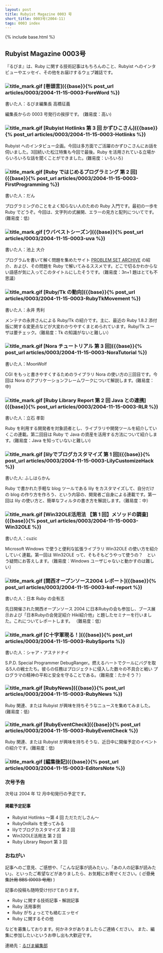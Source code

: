 ```yaml
---
layout: post
title: Rubyist Magazine 0003 号
short_title: 0003号(2004-11)
tags: 0003 index
---
```

{% include base.html %}


## Rubyist Magazine 0003号

『るびま』は、Ruby に関する技術記事はもちろんのこと、Rubyist へのインタビューやエッセイ、その他をお届けするウェブ雑誌です。

### ![title_mark.gif]({{base}}{{site.baseurl}}/images/title_mark.gif) [巻頭言]({{base}}{% post_url articles/0003/2004-11-15-0003-ForeWord %})

書いた人：るびま編集長 高橋征義

編集長からの 0003 号発行の挨拶です。 (難易度：高い)

### ![title_mark.gif]({{base}}{{site.baseurl}}/images/title_mark.gif) [Rubyist Hotlinks 第 3 回 かずひこさん]({{base}}{% post_url articles/0003/2004-11-15-0003-Hotlinks %})

Rubyist へのインタビュー企画。今回は多方面でご活躍のかずひこさんにお話を伺いました。3回続いた松江特集も今回で最後。Ruby を活用されている立場からいろいろな話を聞くことができました。(難易度：いろいろ) 

### ![title_mark.gif]({{base}}{{site.baseurl}}/images/title_mark.gif) [Ruby ではじめるプログラミング 第 2 回]({{base}}{% post_url articles/0003/2004-11-15-0003-FirstProgramming %})

書いた人：だん

プログラミングのことをよく知らない人のための Ruby 入門です。最初の一歩を Ruby でどうぞ。今回は、文字列の式展開、エラーの見方と配列についてです。(難易度：低) 

### ![title_mark.gif]({{base}}{{site.baseurl}}/images/title_mark.gif) [ウバベストシーズン]({{base}}{% post_url articles/0003/2004-11-15-0003-uva %})

書いた人：池上 大介

プログラムを書いて解く問題を集めたサイト [PROBLEM SET ARCHIVE](http://acm.uva.es/problemset/) の紹介、および、その問題を Ruby で解いてみるススメです。どこで切るかわからない語感が気に入ってこのタイトルにしたそうです。（難易度：3n+1 題はとても不思議）

### ![title_mark.gif]({{base}}{{site.baseurl}}/images/title_mark.gif) [Ruby/Tk の動向]({{base}}{% post_url articles/0003/2004-11-15-0003-RubyTkMovement %})

書いた人：永井 秀利

メンテナの永井さんによる Ruby/Tk の紹介です。主に、最近の Ruby 1.8.2 添付版に関する変更点などが大変わかりやすくまとめられています。Ruby/Tk ユーザは要チェック。（難易度：Tk の知識がないと難しい）

### ![title_mark.gif]({{base}}{{site.baseurl}}/images/title_mark.gif) [Nora チュートリアル 第 3 回]({{base}}{% post_url articles/0003/2004-11-15-0003-NoraTutorial %})

書いた人：MoonWolf

CGI をもっと書きやすくするためのライブラリ Nora の使い方の三回目です。今回は Nora のアプリケーションフレームワークについて解説します。(難易度：中) 

### ![title_mark.gif]({{base}}{{site.baseurl}}/images/title_mark.gif) [Ruby Library Report 第 2 回 Java との連携]({{base}}{% post_url articles/0003/2004-11-15-0003-RLR %})

書いた人：立石 孝彰

Ruby を利用する開発者を対象読者とし、ライブラリや開発ツールを紹介していくこの連載。第二回目は Ruby で Java の資産を活用する方法について紹介します。(難易度：Java を知っていないと難しい) 

### ![title_mark.gif]({{base}}{{site.baseurl}}/images/title_mark.gif) [lilyでブログカスタマイズ 第 1 回]({{base}}{% post_url articles/0003/2004-11-15-0003-LilyCustomizeHack %})

書いた人: ふしはらかん

Ruby で書かれた手軽な blog ツールである lily をカスタマイズして、自分だけの blog の作り方を作ろう、という内容の、開発者ご自身による連載です。第一回は lily の使い方と、簡単なフィルタの書き方を解説します。（難易度：中）

### ![title_mark.gif]({{base}}{{site.baseurl}}/images/title_mark.gif) [Win32OLE活用法 【第 1 回】メソッドの調査]({{base}}{% post_url articles/0003/2004-11-15-0003-Win32OLE %})

書いた人：cuzic 

Microsoft Windows で使うと便利な拡張ライブラリ Win32OLE の使い方を紹介していく連載。第一回は Win32OLE って、そもそもどうやって使うの？　という疑問にお答えします。（難易度：Windows ユーザじゃないと動かすのは難しい）

### ![title_mark.gif]({{base}}{{site.baseurl}}/images/title_mark.gif) [関西オープンソース2004 レポート]({{base}}{% post_url articles/0003/2004-11-15-0003-kof-report %})

書いた人：日本 Ruby の会有志

先日開催された関西オープンソース 2004 に日本Rubyの会も参加し、ブース展示および「日本Rubyの会発足紹介 Hiki紹介他」と題したセミナーを行いました。これについてレポートします。 （難易度：低）

### ![title_mark.gif]({{base}}{{site.baseurl}}/images/title_mark.gif) [C十字軍現る！]({{base}}{% post_url articles/0003/2004-11-15-0003-RubySports %})

書いた人：シャア・アスナドナイ 

S.P.D. Special Programmer DebugRanger。燃えるハートでクールにバグを取る5人の戦士たち。彼らの任務はプロジェクトに侵入した数々の不具合と戦い プログラマの精神の平和と安全を守ることである。（難易度：たかそう？）

### ![title_mark.gif]({{base}}{{site.baseurl}}/images/title_mark.gif) [RubyNews]({{base}}{% post_url articles/0003/2004-11-15-0003-RubyNews %})

Ruby 関連、または Rubyist が興味を持ちそうなニュースを集めてみました。(難易度：低) 

### ![title_mark.gif]({{base}}{{site.baseurl}}/images/title_mark.gif) [RubyEventCheck]({{base}}{% post_url articles/0003/2004-11-15-0003-RubyEventCheck %})

Ruby 関連、または Rubyist が興味を持ちそうな、近日中に開催予定のイベントの紹介です。(難易度：低) 

### ![title_mark.gif]({{base}}{{site.baseurl}}/images/title_mark.gif) [編集後記]({{base}}{% post_url articles/0003/2004-11-15-0003-EditorsNote %})

### 次号予告

次号は 2004 年 12 月中旬発行の予定です。

#### 掲載予定記事

* Rubyist Hotlinks 〜第 4 回 ただただしさん〜
* RubyOnRails を使ってみる
* lilyでブログカスタマイズ 第 2 回
* Win32OLE活用法 第 2 回
* Ruby Library Report 第 3 回


### おねがい

記事へのご意見、ご感想や、「こんな記事が読みたい」、「あの人の記事が読みたい」、といったご希望などがありましたら、お気軽にお寄せください。( ~~ご意見集計用 BBS (0003 号用)~~ )

記事の投稿も随時受け付けております。

* Ruby に関する技術記事・解説記事
* Ruby 活用事例
* Ruby がちょっとでも絡むエッセイ
* Ruby に関するその他


などを募集しております。何かネタがありましたらご連絡ください。
また、編集に参加したいというお申し出も大歓迎です。

連絡先：[るびま編集部](mailto:magazine@ruby-no-kai.org)


